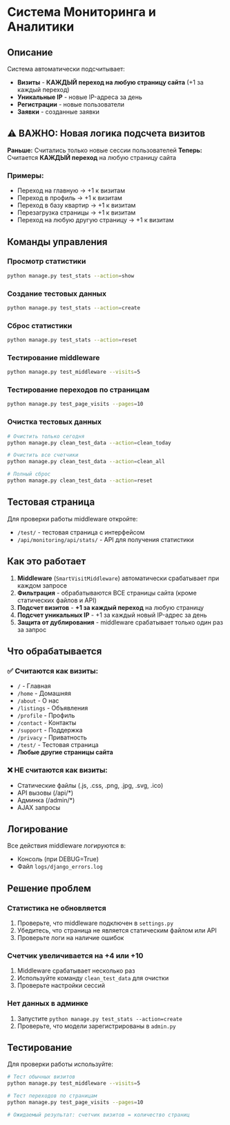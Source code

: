 # Система Мониторинга и Аналитики

## Описание

Система автоматически подсчитывает:
- **Визиты** - **КАЖДЫЙ переход на любую страницу сайта** (+1 за каждый переход)
- **Уникальные IP** - новые IP-адреса за день
- **Регистрации** - новые пользователи
- **Заявки** - созданные заявки

## ⚠️ ВАЖНО: Новая логика подсчета визитов

**Раньше:** Считались только новые сессии пользователей
**Теперь:** Считается **КАЖДЫЙ переход** на любую страницу сайта

### Примеры:
- Переход на главную → +1 к визитам
- Переход в профиль → +1 к визитам  
- Переход в базу квартир → +1 к визитам
- Перезагрузка страницы → +1 к визитам
- Переход на любую другую страницу → +1 к визитам

## Команды управления

### Просмотр статистики
```bash
python manage.py test_stats --action=show
```

### Создание тестовых данных
```bash
python manage.py test_stats --action=create
```

### Сброс статистики
```bash
python manage.py test_stats --action=reset
```

### Тестирование middleware
```bash
python manage.py test_middleware --visits=5
```

### Тестирование переходов по страницам
```bash
python manage.py test_page_visits --pages=10
```

### Очистка тестовых данных
```bash
# Очистить только сегодня
python manage.py clean_test_data --action=clean_today

# Очистить все счетчики
python manage.py clean_test_data --action=clean_all

# Полный сброс
python manage.py clean_test_data --action=reset
```

## Тестовая страница

Для проверки работы middleware откройте:
- `/test/` - тестовая страница с интерфейсом
- `/api/monitoring/api/stats/` - API для получения статистики

## Как это работает

1. **Middleware** (`SmartVisitMiddleware`) автоматически срабатывает при каждом запросе
2. **Фильтрация** - обрабатываются ВСЕ страницы сайта (кроме статических файлов и API)
3. **Подсчет визитов** - **+1 за каждый переход** на любую страницу
4. **Подсчет уникальных IP** - +1 за каждый новый IP-адрес за день
5. **Защита от дублирования** - middleware срабатывает только один раз за запрос

## Что обрабатывается

### ✅ Считаются как визиты:
- `/` - Главная
- `/home` - Домашняя  
- `/about` - О нас
- `/listings` - Объявления
- `/profile` - Профиль
- `/contact` - Контакты
- `/support` - Поддержка
- `/privacy` - Приватность
- `/test/` - Тестовая страница
- **Любые другие страницы сайта**

### ❌ НЕ считаются как визиты:
- Статические файлы (.js, .css, .png, .jpg, .svg, .ico)
- API вызовы (/api/*)
- Админка (/admin/*)
- AJAX запросы

## Логирование

Все действия middleware логируются в:
- Консоль (при DEBUG=True)
- Файл `logs/django_errors.log`

## Решение проблем

### Статистика не обновляется
1. Проверьте, что middleware подключен в `settings.py`
2. Убедитесь, что страница не является статическим файлом или API
3. Проверьте логи на наличие ошибок

### Счетчик увеличивается на +4 или +10
1. Middleware срабатывает несколько раз
2. Используйте команду `clean_test_data` для очистки
3. Проверьте настройки сессий

### Нет данных в админке
1. Запустите `python manage.py test_stats --action=create`
2. Проверьте, что модели зарегистрированы в `admin.py`

## Тестирование

Для проверки работы используйте:
```bash
# Тест обычных визитов
python manage.py test_middleware --visits=5

# Тест переходов по страницам  
python manage.py test_page_visits --pages=10

# Ожидаемый результат: счетчик визитов = количество страниц
```
